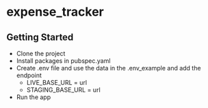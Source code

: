 # expense_tracker


## Getting Started

- Clone the project
- Install packages in pubspec.yaml
- Create .env file and use the data in the .env_example and add the endpoint
  - LIVE_BASE_URL = url
  - STAGING_BASE_URL = url 
- Run the app
